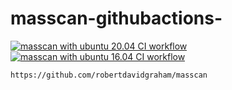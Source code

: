 # masscan-githubactions-
[![masscan with ubuntu 20.04 CI workflow](https://github.com/githubfoam/masscan-githubactions/actions/workflows/ubuntu-2004-masscan-wf.yml/badge.svg)](https://github.com/githubfoam/masscan-githubactions/actions/workflows/ubuntu-2004-masscan-wf.yml)  
[![masscan with ubuntu 16.04 CI workflow](https://github.com/githubfoam/masscan-githubactions/actions/workflows/ubuntu-1604-masscan.yml/badge.svg)](https://github.com/githubfoam/masscan-githubactions/actions/workflows/ubuntu-1604-masscan.yml)
~~~~
https://github.com/robertdavidgraham/masscan
~~~~